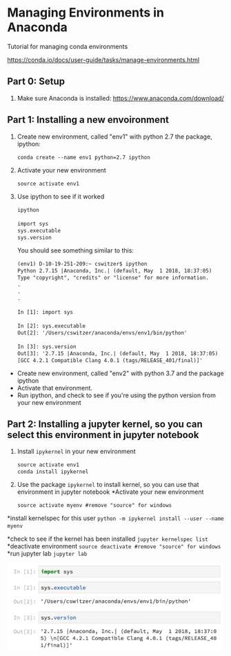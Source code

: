 # Managing Environments in Anaconda
Tutorial for managing conda environments


https://conda.io/docs/user-guide/tasks/manage-environments.html

## Part 0: Setup

1. Make sure Anaconda is installed: https://www.anaconda.com/download/

## Part 1: Installing a new envoironment

1. Create new environment, called "env1" with python 2.7 the package, ipython:

    ```
    conda create --name env1 python=2.7 ipython
    ```
2. Activate your new environment
    ```
    source activate env1
    ```
3. Use ipython to see if it worked

    ```
    ipython

    import sys
    sys.executable
    sys.version
    ```
    You should see something similar to this: 
    ```
    (env1) D-10-19-251-209:~ cswitzer$ ipython
    Python 2.7.15 |Anaconda, Inc.| (default, May  1 2018, 18:37:05) 
    Type "copyright", "credits" or "license" for more information.
    .
    .
    .

    In [1]: import sys

    In [2]: sys.executable
    Out[2]: '/Users/cswitzer/anaconda/envs/env1/bin/python'

    In [3]: sys.version
    Out[3]: '2.7.15 |Anaconda, Inc.| (default, May  1 2018, 18:37:05) 
    [GCC 4.2.1 Compatible Clang 4.0.1 (tags/RELEASE_401/final)]'

    ```

* Create new environment, called "env2" with python 3.7 and the package ipython
* Activate that environment. 
* Run ipython, and check to see if you're using the python version from your new environment


## Part 2: Installing a jupyter kernel, so you can select this environment in jupyter notebook
1. Install ```ipykernel``` in your new environment

    ```
    source activate env1
    conda install ipykernel
    ```


2. Use the package ```ipykernel``` to install kernel, so you can use that environment in jupyter notebook
*Activate your new environment
    ```
    source activate myenv #remove "source" for windows
    ```

*install kernelspec for this user
    ```
    python -m ipykernel install --user --name myenv
    ```

*check to see if the kernel has been installed
    ```
    jupyter kernelspec list
    ```
*deactivate environment 
    ```
    source deactivate #remove "source" for windows
    ```
*run jupyter lab
    ```
    jupyter lab
    ```
  
  <img src="https://github.com/callinSwitzer/conda_env_tutorial/blob/master/jupyScreenshot.png" width="500">

